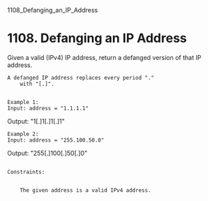 1108_Defanging_an_IP_Address
# 1108. Defanging an IP Address

Given a valid (IPv4) IP address, return a defanged version of that IP address.
    

    A defanged IP address replaces every period "."
        with "[.]".

     
    Example 1:
    Input: address = "1.1.1.1"
Output: "1[.]1[.]1[.]1"

    Example 2:
    Input: address = "255.100.50.0"
Output: "255[.]100[.]50[.]0"

     
    Constraints:

    
        The given address is a valid IPv4 address.